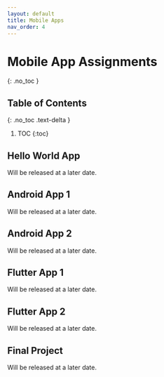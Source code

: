 ```yaml
---
layout: default
title: Mobile Apps
nav_order: 4
---
```


# Mobile App Assignments
{: .no_toc }

## Table of Contents
{: .no_toc .text-delta }

1. TOC
{:toc}

## Hello World App

Will be released at a later date.

## Android App 1

Will be released at a later date.

## Android App 2

Will be released at a later date.

## Flutter App 1

Will be released at a later date.

## Flutter App 2

Will be released at a later date.

## Final Project

Will be released at a later date.